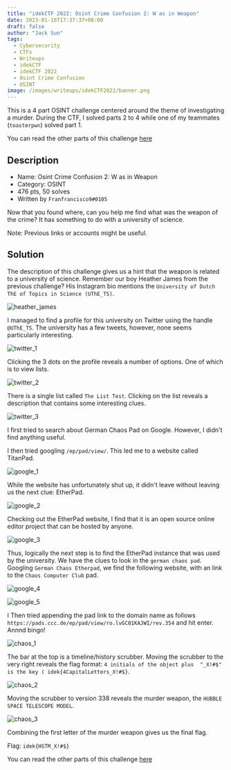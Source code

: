 ```yaml
---
title: "idekCTF 2022: Osint Crime Confusion 2: W as in Weapon"
date: 2023-01-16T17:37:37+08:00
draft: false
author: "Jack Sun"
tags:
  - Cybersecurity
  - CTFs
  - Writeups
  - idekCTF
  - idekCTF 2022
  - Osint Crime Confusion
  - OSINT
image: /images/writeups/idekCTF2022/banner.png
---
```


This is a 4 part OSINT challenge centered around the theme of investigating a murder. During the CTF, I solved parts 2 to 4 while one of my teammates (`toasterpwn`) solved part 1.

You can read the other parts of this challenge [here](https://jacksun.dev/tags/osint-crime-confusion/)

## Description

- Name: Osint Crime Confusion 2: W as in Weapon
- Category: OSINT
- 476 pts, 50 solves
- Written by `Franfrancisco9#0105`

Now that you found where, can you help me find what was the weapon of the crime? It has something to do with a university of science.

Note: Previous links or accounts might be useful.

## Solution

The description of this challenge gives us a hint that the weapon is related to a university of science. Remember our boy Heather James from the previous challenge? His Instagram bio mentions the `University of Dutch ThE of Topics in Science (UThE_TS)`.

![heather_james](/images/writeups/idekCTF2022/osint_crime_confusion/heather_james.png)

I managed to find a profile for this university on Twitter using the handle `@UThE_TS`. The university has a few tweets, however, none seems particularly interesting.

![twitter_1](/images/writeups/idekCTF2022/osint_crime_confusion/twitter_1.png)

Clicking the 3 dots on the profile reveals a number of options. One of which is to view lists.

![twitter_2](/images/writeups/idekCTF2022/osint_crime_confusion/twitter_2.png)

There is a single list called `The List Test`. Clicking on the list reveals a description that contains some interesting clues.

![twitter_3](/images/writeups/idekCTF2022/osint_crime_confusion/twitter_3.png)

I first tried to search about German Chaos Pad on Google. However, I didn't find anything useful.

I then tried googling `/ep/pad/view/`. This led me to a website called TitanPad.

![google_1](/images/writeups/idekCTF2022/osint_crime_confusion/google_1.png)

While the website has unfortunately shut up, it didn't leave without leaving us the next clue: EtherPad.

![google_2](/images/writeups/idekCTF2022/osint_crime_confusion/google_2.png)

Checking out the EtherPad website, I find that it is an open source online editor project that can be hosted by anyone.

![google_3](/images/writeups/idekCTF2022/osint_crime_confusion/google_3.png)

Thus, logically the next step is to find the EtherPad instance that was used by the university. We have the clues to look in the `german chaos pad`. Googling `German Chaos Etherpad`, we find the following website, with an link to the `Chaos Computer Club` pad.

![google_4](/images/writeups/idekCTF2022/osint_crime_confusion/google_4.png)

![google_5](/images/writeups/idekCTF2022/osint_crime_confusion/google_5.png)

I Then tried appending the pad link to the domain name as follows `https://pads.ccc.de/ep/pad/view/ro.lvGC01KAJWI/rev.354` and hit enter. Annnd bingo!

![chaos_1](/images/writeups/idekCTF2022/osint_crime_confusion/chaos_1.png)

The bar at the top is a timeline/history scrubber. Moving the scrubber to the very right reveals the flag format: `4 initials of the object plus  "_X!#$" is the key ( idek{4CapitalLetters_X!#$}`.

![chaos_2](/images/writeups/idekCTF2022/osint_crime_confusion/chaos_2.png)

Moving the scrubber to version 338 reveals the murder weapon, the `HUBBLE SPACE TELESCOPE MODEL`.

![chaos_3](/images/writeups/idekCTF2022/osint_crime_confusion/chaos_3.png)

Combining the first letter of the murder weapon gives us the final flag.

Flag: `idek{HSTM_X!#$}`

You can read the other parts of this challenge [here](https://jacksun.dev/tags/osint-crime-confusion/)